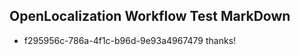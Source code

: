 ## OpenLocalization Workflow Test MarkDown
* f295956c-786a-4f1c-b96d-9e93a4967479 thanks!

<!--HONumber=Aug16_HO4-->


